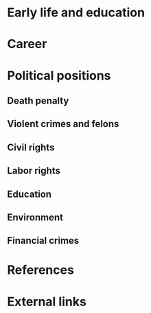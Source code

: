 # 
# Early life and education
# Career
# Political positions
## Death penalty
## Violent crimes and felons
## Civil rights
## Labor rights
## Education
## Environment
## Financial crimes
# References
# External links